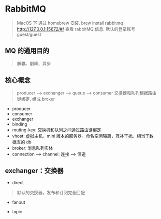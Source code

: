 # RabbitMQ
> MacOS 下 通过 homebrew 安装.
> brew install rabbitmq
> http://127.0.0.1:15672/#/ 查看 rabbitMQ 信息. 默认的登录账号 guest/guest

## MQ 的通用目的
> 解耦、削峰、异步

## 核心概念
> producer --> exchanger --> queue --> consumer
> 交换器和队列根据路由键绑定, 组成 broker

* producer
* consumer
* exchanger
* binding
* routing-key: 交换机和队列之间通过路由键绑定
* vhost: 虚拟主机。mini 版本的服务器。命名空间隔离，互补干扰。相当于数据库的 db
* broker: 消息队列实体
* connection --> channel: 连接 --> 信道

## exchanger：交换器
* direct
> 默认的交换器。发布和订阅完全匹配


* fanout

* topic
